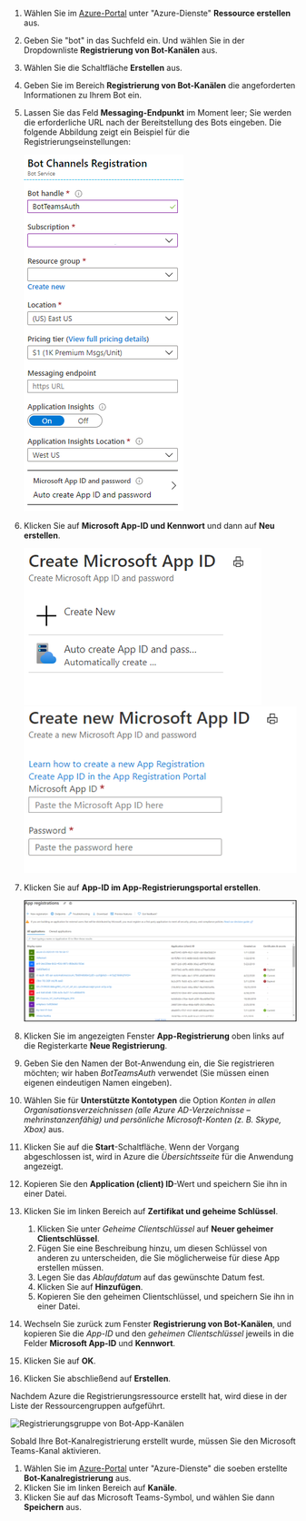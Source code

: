 1. Wählen Sie im [Azure-Portal](https://ms.portal.azure.com/#home) unter "Azure-Dienste" **Ressource erstellen** aus.
1. Geben Sie "bot" in das Suchfeld ein. Und wählen Sie in der Dropdownliste **Registrierung von Bot-Kanälen** aus.
1. Wählen Sie die Schaltfläche **Erstellen** aus.
1. Geben Sie im Bereich **Registrierung von Bot-Kanälen** die angeforderten Informationen zu Ihrem Bot ein.
1. Lassen Sie das Feld **Messaging-Endpunkt** im Moment leer; Sie werden die erforderliche URL nach der Bereitstellung des Bots eingeben. Die folgende Abbildung zeigt ein Beispiel für die Registrierungseinstellungen:

    ![Registrierung von Bot-App-Kanälen](../../assets/images/authentication/auth-bot-channels-registration.png)

1. Klicken Sie auf **Microsoft App-ID und Kennwort** und dann auf **Neu erstellen**.

    ![Erstellen einer Microsoft App-ID](../../assets/images/authentication/CreateMicrosoftAppID.png) ![Erstellen einer neuen Microsoft-App-ID](../../assets/images/authentication/CreateNewMicrosoftAppID.png)    

1. Klicken Sie auf **App-ID im App-Registrierungsportal erstellen**.

   ![App-Registrierungen](../../assets/images/authentication/AppRegistration.png)
   
1. Klicken Sie im angezeigten Fenster **App-Registrierung** oben links auf die Registerkarte **Neue Registrierung**.
1. Geben Sie den Namen der Bot-Anwendung ein, die Sie registrieren möchten; wir haben *BotTeamsAuth* verwendet (Sie müssen einen eigenen eindeutigen Namen eingeben).
1. Wählen Sie für **Unterstützte Kontotypen** die Option *Konten in allen Organisationsverzeichnissen (alle Azure AD-Verzeichnisse – mehrinstanzenfähig) und persönliche Microsoft-Konten (z. B. Skype, Xbox)* aus.
1. Klicken Sie auf die **Start**-Schaltfläche. Wenn der Vorgang abgeschlossen ist, wird in Azure die *Übersichtsseite* für die Anwendung angezeigt.
1. Kopieren Sie den **Application (client) ID**-Wert und speichern Sie ihn in einer Datei.
1. Klicken Sie im linken Bereich auf **Zertifikat und geheime Schlüssel**.
    1. Klicken Sie unter *Geheime Clientschlüssel* auf **Neuer geheimer Clientschlüssel**.
    1. Fügen Sie eine Beschreibung hinzu, um diesen Schlüssel von anderen zu unterscheiden, die Sie möglicherweise für diese App erstellen müssen.
    1. Legen Sie das *Ablaufdatum* auf das gewünschte Datum fest.
    1. Klicken Sie auf **Hinzufügen**.
    1. Kopieren Sie den geheimen Clientschlüssel, und speichern Sie ihn in einer Datei.
1. Wechseln Sie zurück zum Fenster **Registrierung von Bot-Kanälen**, und kopieren Sie die *App-ID* und den *geheimen Clientschlüssel* jeweils in die Felder **Microsoft App-ID** und **Kennwort**.
1. Klicken Sie auf **OK**.
1. Klicken Sie abschließend auf **Erstellen**.

Nachdem Azure die Registrierungsressource erstellt hat, wird diese in der Liste der Ressourcengruppen aufgeführt.  

![Registrierungsgruppe von Bot-App-Kanälen](~/assets/images/authentication/auth-bot-channels-registration-group.PNG)

Sobald Ihre Bot-Kanalregistrierung erstellt wurde, müssen Sie den Microsoft Teams-Kanal aktivieren.

1. Wählen Sie im [Azure-Portal](https://ms.portal.azure.com/#home) unter "Azure-Dienste" die soeben erstellte **Bot-Kanalregistrierung** aus.
1. Klicken Sie im linken Bereich auf **Kanäle**.
1. Klicken Sie auf das Microsoft Teams-Symbol, und wählen Sie dann **Speichern** aus.
